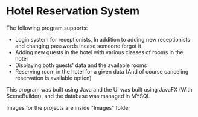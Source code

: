 # Hotel Reservation System

The following program supports:
- Login system for receptionists, In addition to adding new receptionists and changing passwords incase someone forgot it
- Adding new guests in the hotel with various classes of rooms in the hotel
- Displaying both guests' data and the available rooms
- Reserving room in the hotel for a given data (And of course canceling reservation is available option)

This program was built using Java and the UI was built using JavaFX (With SceneBuilder), and the database was managed in MYSQL

Images for the projects are inside "Images" folder
